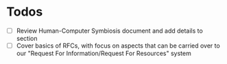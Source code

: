 # Todos

- [ ] Review Human-Computer Symbiosis document and add details to section
- [ ] Cover basics of RFCs, with focus on aspects that can be carried over to our "Request For Information/Request For Resources" system
